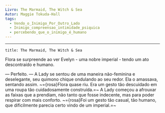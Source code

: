 ```yaml
---
Livro: The Marmaid, The Witch & Sea
Autor: Maggie Tokuda-Hall
tags:
  - Vendo_o_Inimigo_Por_Outro_Lado
  - Inimigo_compreensao_intimidade_psiquica
  - percebendo_que_o_inimigo_é_humano
---
```

---

```ad-abstract
title: The Marmaid, The Witch & Sea
```

Flora se surpreende ao ver Evelyn - uma nobre imperial - tendo um ato descontraído e humano.

— Perfeito. — A Lady se sentou de uma maneira não-feminina e deselegante, seu quimono chique ondulando ao seu redor. Ela o amassava, sentando assim. ~={rosa}Flora quase riu. Era um gesto tão descuidado em uma roupa tão cuidadosamente construída.=~ A Lady começou a afrouxar as faixas que a prendiam, não tanto que fosse indecente, mas para poder respirar com mais conforto. ~={rosa}Foi um gesto tão casual, tão humano, que dificilmente parecia certo vindo de um imperial.=~